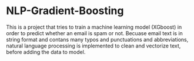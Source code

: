 # NLP-Gradient-Boosting

This is a project that tries to train a machine learning model (XGboost) in order to predict whether an email is spam or not. 
Becuase email text is in string format and contans many typos and punctuations and abbreviations, natural language processing is implemented to clean and vectorize text, before adding the data to model. 
